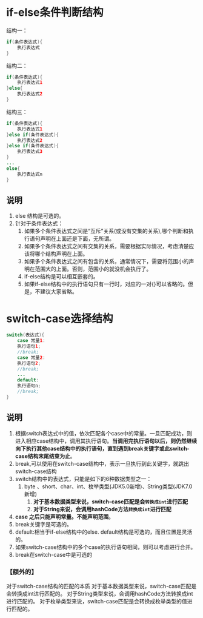 # if-else条件判断结构
结构一：
```java
if(条件表达式){
	执行表达式
}
```
结构二：
```java
if(条件表达式){
	执行表达式1
}else{
	执行表达式2
}
```
结构三：
```java
if(条件表达式){
	执行表达式1
}else if(条件表达式){
	执行表达式2
}else if(条件表达式){
	执行表达式3
}
...
else{
	执行表达式n
}
```
## 说明

1. else 结构是可选的。
2. 针对于条件表达式：
   1. 如果多个条件表达式之间是“互斥”关系(或没有交集的关系),哪个判断和执行语句声明在上面还是下面，无所谓。
   2. 如果多个条件表达式之间有交集的关系，需要根据实际情况，考虑清楚应该将哪个结构声明在上面。
   3. 如果多个条件表达式之间有包含的关系，通常情况下，需要将范围小的声明在范围大的上面。否则，范围小的就没机会执行了。
   4. if-else结构是可以相互嵌套的。
   5. 如果if-else结构中的执行语句只有一行时，对应的一对{}可以省略的。但是，不建议大家省略。
#  switch-case选择结构
```java
switch(表达式){
    case 常量1:
	执行语句1;
	//break;
    case 常量2:
	执行语句2;
	//break;
    ...
    default:
	执行语句n;
	//break;
}
```
## 说明

1. 根据switch表达式中的值，依次匹配各个case中的常量。一旦匹配成功，则进入相应case结构中，调用其执行语句。**当调用完执行语句以后，则仍然继续向下执行其他case结构中的执行语句，直到遇到break关键字或此switch-case结构末尾结束为止**。 
2. break,可以使用在switch-case结构中，表示一旦执行到此关键字，就跳出switch-case结构
3. switch结构中的表达式，只能是如下的6种数据类型之一：
   1. byte 、short、char、int、枚举类型(JDK5.0新增)、String类型(JDK7.0新增)
      1. **对于基本数据类型来说，switch-case匹配是会`转换成int`进行匹配**
      2. **对于String来说，会调用hashCode方法`转换成int`进行匹配**
4. **case 之后只能声明常量。不能声明范围**。
5. break关键字是可选的。
6. default:相当于if-else结构中的else.  default结构是可选的，而且位置是灵活的。
7. 如果switch-case结构中的多个case的执行语句相同，则可以考虑进行合并。
8. break在switch-case中是可选的

### 【额外的】
对于switch-case结构的匹配的本质
对于基本数据类型来说，switch-case匹配是会转换成int进行匹配的。
对于String类型来说，会调用hashCode方法转换成int进行匹配的。
对于枚举类型来说，switch-case匹配是会转换成枚举类型的值进行匹配的。